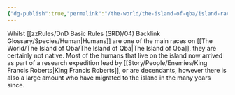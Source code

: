 ```yaml
---
{"dg-publish":true,"permalink":"/the-world/the-island-of-qba/island-races/humans/humans-of-q-ba/"}
---
```


Whilst [[zzRules/DnD Basic Rules (SRD)/04) Backlink Glossary/Species/Human\|Humans]] are one of the main races on [[The World/The Island of Qba/The Island of Qba\|The Island of Qba]], they are certainly not native.
Most of the humans that live on the island now arrived as part of a research expedition lead by [[Story/People/Enemies/King Francis Roberts\|King Francis Roberts]], or are decendants, however there is also a large amount who have migrated to the island in the many years since. 
